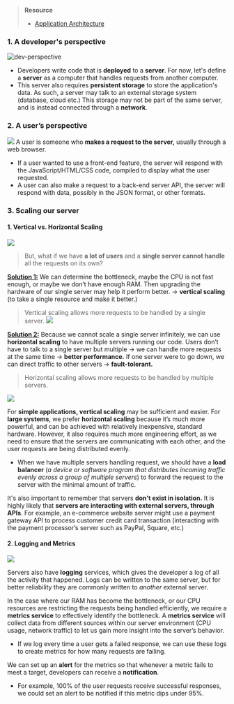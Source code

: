 > **Resource**
> - [Application Architecture](https://neetcode.io/courses/system-design-for-beginners/1)
### 1. A developer's perspective
![dev-perspective](https://i.imgur.com/Rc0XPBQ.png)
* Developers write code that is **deployed** to a **server**. For now, let's define a **server** as a computer that handles requests from another computer. 
* This server also requires **persistent storage** to store the application's data. As such, a server may talk to an external storage system (database, cloud etc.) This storage may not be part of the same server, and is instead connected through a **network**.
### 2. A user’s perspective
![](https://i.imgur.com/SMJP3BH.png)
A user is someone who **makes a request to the server,** usually through a web browser. 
* If a user wanted to use a front-end feature, the server will respond with the JavaScript/HTML/CSS code, compiled to display what the user requested. 
* A user can also make a request to a back-end server API, the server will respond with data, possibly in the JSON format, or other formats. 
### 3. Scaling our server
#### 1. Vertical vs. Horizontal Scaling
![](https://i.imgur.com/jyW4Dwx.png)

> But, what if we have **a lot of users** and a **single server cannot handle** all the requests on its own?

<u>**Solution 1:**</u> We can determine the bottleneck, maybe the CPU is not fast enough, or maybe we don’t have enough RAM. Then upgrading the hardware of our single server may help it perform better. → **vertical scaling** (to take a single resource and make it better.)

> Vertical scaling allows more requests to be handled by a single server.
> ![](https://i.imgur.com/JDELLWe.png)


<u>**Solution 2:**</u>  Because we cannot scale a single server infinitely, we can use **horizontal scaling** to have multiple servers running our code. Users don’t have to talk to a single server but multiple → we can handle more requests at the same time → **better performance.** If one server were to go down, we can direct traffic to other servers → **fault-tolerant.**

> Horizontal scaling allows more requests to be handled by multiple servers.
> 
![](https://i.imgur.com/7ykqHDg.png)


For **simple applications, vertical scaling** may be sufficient and easier. For **large systems**, we prefer **horizontal scaling** because it’s much more powerful, and can be achieved with relatively inexpensive, standard hardware. However, it also requires much more engineering effort, as we need to ensure that the servers are communicating with each other, and the user requests are being distributed evenly. 
* When we have multiple servers handling request, we should have a **load balancer** (*a device or software program that distributes incoming traffic evenly across a group of multiple servers*) to forward the request to the server with the minimal amount of traffic. 

It's also important to remember that servers **don't exist in isolation.** It is highly likely that **servers are interacting with external servers, through APIs**. For example, an e-commerce website server might use a payment gateway API to process customer credit card transaction (interacting with the payment processor’s server such as PayPal, Square, etc.) 
#### 2. Logging and Metrics
![](https://i.imgur.com/50ppg12.png)

Servers also have **logging** services, which gives the developer a log of all the activity that happened. Logs can be written to the same server, but for better reliability they are commonly written to _another_ external server. 

 In the case where our RAM has become the bottleneck, or our CPU resources are restricting the requests being handled efficiently, we require a **metrics service** to effectively identify the bottleneck. A **metrics service** will collect data from different sources within our server environment (CPU usage, network traffic) to let us gain more insight into the server’s behavior. 
 * If we log every time a user gets a failed response, we can use these logs to create metrics for how many requests are failing. 

We can set up an **alert** for the metrics so that whenever a metric fails to meet a target, developers can receive a **notification**. 
* For example, 100% of the user requests receive successful responses, we could set an alert to be notified if this metric dips under 95%.